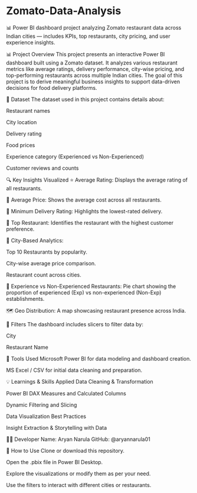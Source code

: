 # Zomato-Data-Analysis
📊 Power BI dashboard project analyzing Zomato restaurant data across Indian cities — includes KPIs, top restaurants, city pricing, and user experience insights.


📊 Project Overview
This project presents an interactive Power BI dashboard built using a Zomato dataset. It analyzes various restaurant metrics like average ratings, delivery performance, city-wise pricing, and top-performing restaurants across multiple Indian cities. The goal of this project is to derive meaningful business insights to support data-driven decisions for food delivery platforms.

📁 Dataset
The dataset used in this project contains details about:

Restaurant names

City location

Delivery rating

Food prices

Experience category (Experienced vs Non-Experienced)

Customer reviews and counts

🔍 Key Insights Visualized
⭐ Average Rating: Displays the average rating of all restaurants.

💸 Average Price: Shows the average cost across all restaurants.

🚴 Minimum Delivery Rating: Highlights the lowest-rated delivery.

🥇 Top Restaurant: Identifies the restaurant with the highest customer preference.

📍 City-Based Analytics:

Top 10 Restaurants by popularity.

City-wise average price comparison.

Restaurant count across cities.

🎯 Experience vs Non-Experienced Restaurants: Pie chart showing the proportion of experienced (Exp) vs non-experienced (Non-Exp) establishments.

🗺️ Geo Distribution: A map showcasing restaurant presence across India.

📌 Filters
The dashboard includes slicers to filter data by:

City

Restaurant Name

📎 Tools Used
Microsoft Power BI for data modeling and dashboard creation.

MS Excel / CSV for initial data cleaning and preparation.

💡 Learnings & Skills Applied
Data Cleaning & Transformation

Power BI DAX Measures and Calculated Columns

Dynamic Filtering and Slicing

Data Visualization Best Practices

Insight Extraction & Storytelling with Data

🧑‍💻 Developer
Name: Aryan Narula
GitHub: @aryannarula01

📌 How to Use
Clone or download this repository.

Open the .pbix file in Power BI Desktop.

Explore the visualizations or modify them as per your need.

Use the filters to interact with different cities or restaurants.
